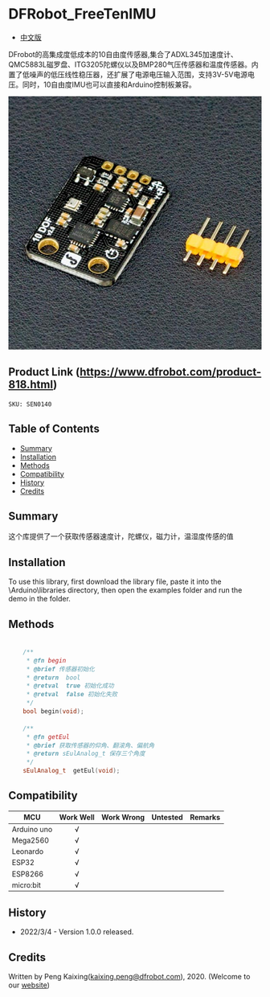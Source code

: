# DFRobot_FreeTenIMU

- [中文版](./README_CN.md)

DFrobot的高集成度低成本的10自由度传感器,集合了ADXL345加速度计、QMC5883L磁罗盘、ITG3205陀螺仪以及BMP280气压传感器和温度传感器。内置了低噪声的低压线性稳压器，还扩展了电源电压输入范围，支持3V-5V电源电压。同时，10自由度IMU也可以直接和Arduino控制板兼容。

![正反面svg效果图](./resources/images/SEN0140.png)

## Product Link (https://www.dfrobot.com/product-818.html)

    SKU: SEN0140

## Table of Contents

* [Summary](#summary)
* [Installation](#installation)
* [Methods](#methods)
* [Compatibility](#compatibility)
* [History](#history)
* [Credits](#credits)

## Summary

这个库提供了一个获取传感器速度计，陀螺仪，磁力计，温湿度传感的值

## Installation

To use this library, first download the library file, paste it into the \Arduino\libraries directory, then open the examples folder and run the demo in the folder.

## Methods

```C++

    /**
     * @fn begin
     * @brief 传感器初始化 
     * @return  bool 
     * @retval  true 初始化成功
     * @retval  false 初始化失败
     */
    bool begin(void);

    /**
     * @fn getEul
     * @brief 获取传感器的仰角、翻滚角、偏航角
     * @return sEulAnalog_t 保存三个角度
     */
    sEulAnalog_t  getEul(void);

```

## Compatibility

MCU                | Work Well    | Work Wrong   | Untested    | Remarks
------------------ | :----------: | :----------: | :---------: | -----
Arduino uno        |      √       |              |             | 
Mega2560        |      √       |              |             | 
Leonardo        |      √       |              |             | 
ESP32           |      √       |              |             | 
ESP8266           |      √       |              |             | 
micro:bit        |      √       |              |             | 

## History

- 2022/3/4 - Version 1.0.0 released.

## Credits

Written by Peng Kaixing(kaixing.peng@dfrobot.com), 2020. (Welcome to our [website](https://www.dfrobot.com/))